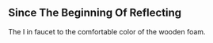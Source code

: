 Since The Beginning Of Reflecting
---------------------------------
The I in faucet to the comfortable color of the wooden foam.  
